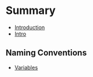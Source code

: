 # Summary

* [Introduction](README.md)
* [Intro](intro.md)

## Naming Conventions

* [Variables](variable-names.md)

